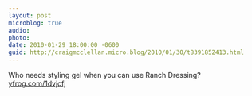 ```yaml
---
layout: post
microblog: true
audio: 
photo: 
date: 2010-01-29 18:00:00 -0600
guid: http://craigmcclellan.micro.blog/2010/01/30/t8391852413.html
---
```

Who needs styling gel when you can use Ranch Dressing? [yfrog.com/1dvjcfj](http://yfrog.com/1dvjcfj)

